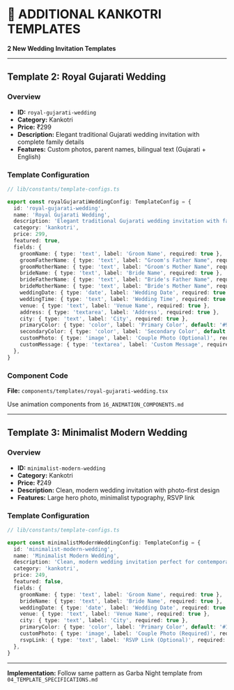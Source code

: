 # 🎊 ADDITIONAL KANKOTRI TEMPLATES

**2 New Wedding Invitation Templates**

---

## Template 2: Royal Gujarati Wedding

### Overview
- **ID:** `royal-gujarati-wedding`
- **Category:** Kankotri
- **Price:** ₹299
- **Description:** Elegant traditional Gujarati wedding invitation with complete family details
- **Features:** Custom photos, parent names, bilingual text (Gujarati + English)

### Template Configuration

```typescript
// lib/constants/template-configs.ts

export const royalGujaratiWeddingConfig: TemplateConfig = {
  id: 'royal-gujarati-wedding',
  name: 'Royal Gujarati Wedding',
  description: 'Elegant traditional Gujarati wedding invitation with family details',
  category: 'kankotri',
  price: 299,
  featured: true,
  fields: {
    groomName: { type: 'text', label: 'Groom Name', required: true },
    groomFatherName: { type: 'text', label: "Groom's Father Name", required: true },
    groomMotherName: { type: 'text', label: "Groom's Mother Name", required: true },
    brideName: { type: 'text', label: 'Bride Name', required: true },
    brideFatherName: { type: 'text', label: "Bride's Father Name", required: true },
    brideMotherName: { type: 'text', label: "Bride's Mother Name", required: true },
    weddingDate: { type: 'date', label: 'Wedding Date', required: true },
    weddingTime: { type: 'text', label: 'Wedding Time', required: true },
    venue: { type: 'text', label: 'Venue Name', required: true },
    address: { type: 'textarea', label: 'Address', required: true },
    city: { type: 'text', label: 'City', required: true },
    primaryColor: { type: 'color', label: 'Primary Color', default: '#991B1B' },
    secondaryColor: { type: 'color', label: 'Secondary Color', default: '#B45309' },
    customPhoto: { type: 'image', label: 'Couple Photo (Optional)', required: false },
    customMessage: { type: 'textarea', label: 'Custom Message', required: false },
  },
}
```

### Component Code

**File:** `components/templates/royal-gujarati-wedding.tsx`

Use animation components from `16_ANIMATION_COMPONENTS.md`

---

## Template 3: Minimalist Modern Wedding

### Overview
- **ID:** `minimalist-modern-wedding`
- **Category:** Kankotri
- **Price:** ₹249
- **Description:** Clean, modern wedding invitation with photo-first design
- **Features:** Large hero photo, minimalist typography, RSVP link

### Template Configuration

```typescript
// lib/constants/template-configs.ts

export const minimalistModernWeddingConfig: TemplateConfig = {
  id: 'minimalist-modern-wedding',
  name: 'Minimalist Modern Wedding',
  description: 'Clean, modern wedding invitation perfect for contemporary couples',
  category: 'kankotri',
  price: 249,
  featured: false,
  fields: {
    groomName: { type: 'text', label: 'Groom Name', required: true },
    brideName: { type: 'text', label: 'Bride Name', required: true },
    weddingDate: { type: 'date', label: 'Wedding Date', required: true },
    venue: { type: 'text', label: 'Venue Name', required: true },
    city: { type: 'text', label: 'City', required: true },
    primaryColor: { type: 'color', label: 'Primary Color', default: '#1F2937' },
    customPhoto: { type: 'image', label: 'Couple Photo (Required)', required: true },
    rsvpLink: { type: 'text', label: 'RSVP Link (Optional)', required: false },
  },
}
```

---

**Implementation:** Follow same pattern as Garba Night template from `04_TEMPLATE_SPECIFICATIONS.md`
